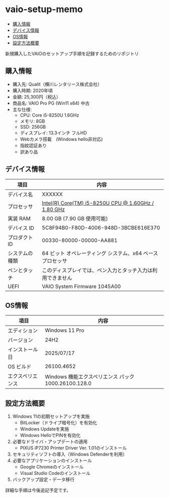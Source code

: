 
# vaio-setup-memo
<!-- TOC -->
- [購入情報](#購入情報)
- [デバイス情報](#デバイス情報)
- [OS情報](#os情報)
- [設定方法概要](#設定方法概要)
<!-- /TOC -->

新規購入したVAIOのセットアップ手順を記録するためのリポジトリ

## 購入情報
- 購入先: Qualit（横川レンタリース株式会社）
- 購入時期: 2020年頃
- 金額: 25,300円（税込）
- 商品名: VAIO Pro PG (Win11 x64) 中古
- 主な仕様:
    - CPU: Core i5-8250U 1.6GHz
    - メモリ: 8GB
    - SSD: 256GB
    - ディスプレイ: 13.3インチ フルHD
    - Webカメラ搭載　(Windows hello非対応)
    - 指紋認証あり
    - 訳あり品

## デバイス情報
| 項目 | 内容 |
| --- | --- |
| デバイス名 | XXXXXX |
| プロセッサ | [Intel(R) Core(TM) i5-8250U CPU @ 1.60GHz / 1.80 GHz](specs/CPU.md) |
| 実装 RAM | 8.00 GB (7.90 GB 使用可能) |
| デバイス ID | 5C8F94B0-F80D-4006-948D-3BCBE616E370 |
| プロダクト ID | 00330-80000-00000-AA881 |
| システムの種類 | 64 ビット オペレーティング システム、x64 ベース プロセッサ |
| ペンとタッチ | このディスプレイでは、ペン入力とタッチ入力は利用できません |
| UEFI | VAIO System Firmware 1045A00 |

## OS情報
| 項目 | 内容 |
| --- | --- |
| エディション | Windows 11 Pro |
| バージョン | 24H2 |
| インストール日 | 2025/07/17 |
| OS ビルド | 26100.4652 |
| エクスペリエンス | Windows 機能エクスペリエンス パック 1000.26100.128.0 |

## 設定方法概要

1. Windows 11の初期セットアップを実施
    - BitLocker（ドライブ暗号化）を有効化
    - Windows Updateを実施
    - Windows HelloでPINを有効化
2. 必要なドライバ・アップデートの適用
    - PIXUS iP7230 Printer Driver Ver. 1.01のインストール
3. セキュリティソフトの導入（Windows Defenderを利用）
4. 必要なアプリケーションのインストール
    - Google Chromeのインストール
    - Visual Studio Codeのインストール
5. バックアップ設定・データ移行

詳細な手順は今後追記予定です。